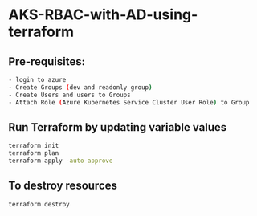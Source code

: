 # AKS-RBAC-with-AD-using-terraform

## Pre-requisites:

```bash
- login to azure
- Create Groups (dev and readonly group)
- Create Users and users to Groups
- Attach Role (Azure Kubernetes Service Cluster User Role) to Group
```

## Run Terraform by updating variable values

```bash
terraform init
terraform plan
terraform apply -auto-approve
```

## To destroy resources

```bash
terraform destroy
```
